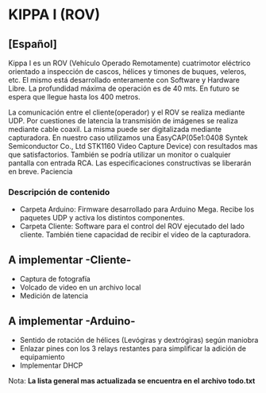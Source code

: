 KIPPA I (ROV)
=============

## [Español] ##

Kippa I es un ROV (Vehículo Operado Remotamente) cuatrimotor eléctrico orientado a inspección de cascos, hélices y timones de buques, veleros, etc.
El mismo está desarrollado enteramente con Software y Hardware Libre.
La profundidad máxima de operación es de 40 mts. En futuro se espera que llegue hasta los 400 metros.

La comunicación entre el cliente(operador) y el ROV se realiza mediante UDP.
Por cuestiones de latencia la transmisión de imágenes se realiza mediante cable coaxil. La misma puede ser digitalizada mediante capturadora. En nuestro caso utilizamos una EasyCAP(05e1:0408 Syntek Semiconductor Co., Ltd STK1160 Video Capture Device) con resultados mas que satisfactorios. También se podría utilizar un monitor o cualquier pantalla con entrada RCA.
Las especificaciones constructivas se liberarán en breve. Paciencia


### Descripción de contenido ###

* Carpeta Arduino: Firmware desarrollado para Arduino Mega. Recibe los paquetes UDP y activa los distintos componentes.
* Carpeta Cliente: Software para el control del ROV ejecutado del lado cliente. También tiene capacidad de recibir el video de la capturadora.

## A implementar -Cliente- ##

- Captura de fotografía 
- Volcado de video en un archivo local 
- Medición de latencia

## A implementar -Arduino- ##

- Sentido de rotación de hélices (Levógiras y dextrógiras) según maniobra
- Enlazar pines con los 3 relays restantes para simplificar la adición de equipamiento
- Implementar DHCP

Nota: **La lista general mas actualizada se encuentra en el archivo todo.txt**
